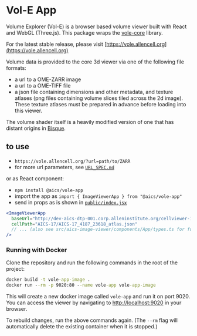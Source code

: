 # Vol-E App

Volume Explorer (Vol-E) is a browser based volume viewer built with React and WebGL (Three.js). This package wraps the [vole-core](https://github.com/allen-cell-animated/vole-core) library.

For the latest stable release, please visit [https://vole.allencell.org](https://vole.allencell.org)

Volume data is provided to the core 3d viewer via one of the following file formats:

- a url to a OME-ZARR image
- a url to a OME-TIFF file
- a json file containing dimensions and other metadata, and texture atlases (png files containing volume slices tiled across the 2d image). These texture atlases must be prepared in advance before loading into this viewer.

The volume shader itself is a heavily modified version of one that has distant origins in [Bisque](http://bioimage.ucsb.edu/bisque).

## to use

- `https://vole.allencell.org/?url=path/to/ZARR`
- for more url parameters, see [`URL_SPEC.md`](documentation\URL_SPEC.md)

or as React component:

- `npm install @aics/vole-app`
- import the app as `import { ImageViewerApp } from "@aics/vole-app"`
- send in props as is shown in [`public/index.jsx`](public/index.tsx)

```jsx
<ImageViewerApp
  baseUrl="http://dev-aics-dtp-001.corp.alleninstitute.org/cellviewer-1-4-0/Cell-Viewer_Thumbnails/"
  cellPath="AICS-17/AICS-17_4187_23618_atlas.json"
  // ... (also see src/aics-image-viewer/components/App/types.ts for full props specification) ...
/>
```

### Running with Docker

Clone the repository and run the following commands in the root of the project:

```cmd
docker build -t vole-app-image .
docker run --rm -p 9020:80 --name vole-app vole-app-image
```

This will create a new docker image called `vole-app` and run it on port 9020. You can access the viewer by navigating to [http://localhost:9020](http://localhost:9020) in your browser.

To rebuild changes, run the above commands again. (The `--rm` flag will automatically delete the existing container when it is stopped.)
